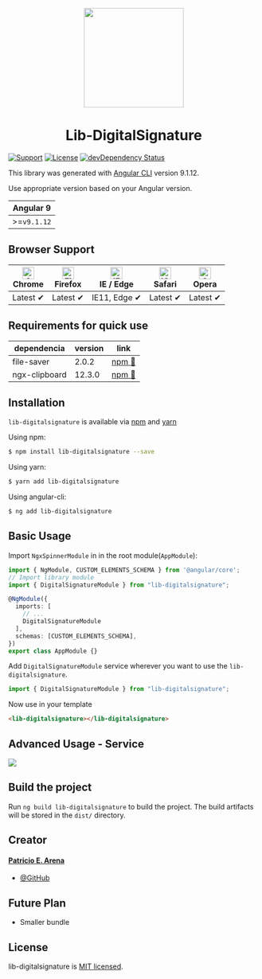 <p align="center">
  <img height="200px" width="200px" style="text-align: center;" src="https://angular.io/assets/images/logos/angular/angular.svg">
  <h1 align="center">Lib-DigitalSignature</h1>
</p>




[![Support](https://img.shields.io/badge/Support-Angular%209%2B-blue.svg?style=flat-square)]()
[![License](https://img.shields.io/badge/license-MIT-blue.svg?style=flat-square)]()
[![devDependency Status](https://img.shields.io/david/expressjs/express.svg?style=flat-square)]()

This library was generated with [Angular CLI](https://github.com/angular/angular-cli) version 9.1.12.

Use appropriate version based on your Angular version.

|  Angular 9  |
| ----------- |
| >=`v9.1.12` |


## Browser Support

| [<img src="https://raw.githubusercontent.com/alrra/browser-logos/master/src/chrome/chrome_48x48.png" alt="Chrome" width="24px" height="24px" />](http://godban.github.io/browsers-support-badges/)</br>Chrome | [<img src="https://raw.githubusercontent.com/alrra/browser-logos/master/src/firefox/firefox_48x48.png" alt="Firefox" width="24px" height="24px" />](http://godban.github.io/browsers-support-badges/)</br>Firefox | [<img src="https://raw.githubusercontent.com/alrra/browser-logos/master/src/edge/edge_48x48.png" alt="IE / Edge" width="24px" height="24px" />](http://godban.github.io/browsers-support-badges/)</br>IE / Edge | [<img src="https://raw.githubusercontent.com/alrra/browser-logos/master/src/safari-ios/safari-ios_48x48.png" alt="iOS Safari" width="24px" height="24px" />](http://godban.github.io/browsers-support-badges/)</br>Safari | [<img src="https://raw.githubusercontent.com/alrra/browser-logos/master/src/opera/opera_48x48.png" alt="Opera" width="24px" height="24px" />](http://godban.github.io/browsers-support-badges/)</br>Opera |
| ------------------------------------------------------------------------------------------------------------------------------------------------------------------------------------------------------------- | ----------------------------------------------------------------------------------------------------------------------------------------------------------------------------------------------------------------- | --------------------------------------------------------------------------------------------------------------------------------------------------------------------------------------------------------------- | ------------------------------------------------------------------------------------------------------------------------------------------------------------------------------------------------------------------------- | --------------------------------------------------------------------------------------------------------------------------------------------------------------------------------------------------------- |
| Latest ✔                                                                                                                                                                                                      | Latest ✔                                                                                                                                                                                                          | IE11, Edge ✔                                                                                                                                                                                                    | Latest ✔                                                                                                                                                                                                                  | Latest ✔                                                                                                                                                                                                  |
## Requirements for quick use

| dependencia | version | link |
|----------|-------|--------|
| file-saver | 2.0.2 | [npm :link:](https://www.npmjs.com/package/file-saver/) |
| ngx-clipboard | 12.3.0| [npm :link:](https://www.npmjs.com/package/ngx-clipboard/) |

## Installation

`lib-digitalsignature` is available via [npm](https://www.npmjs.com/package/lib-digitalsignature) and [yarn](https://yarnpkg.com/package/lib-digitalsignature)

Using npm:

```bash
$ npm install lib-digitalsignature --save
```

Using yarn:

```bash
$ yarn add lib-digitalsignature
```

Using angular-cli:

```bash
$ ng add lib-digitalsignature
```

## Basic Usage

Import `NgxSpinnerModule` in in the root module(`AppModule`):

```typescript
import { NgModule, CUSTOM_ELEMENTS_SCHEMA } from '@angular/core';
// Import library module
import { DigitalSignatureModule } from "lib-digitalsignature";

@NgModule({
  imports: [
    // ...
    DigitalSignatureModule
  ],
  schemas: [CUSTOM_ELEMENTS_SCHEMA],
})
export class AppModule {}
```

Add `DigitalSignatureModule` service wherever you want to use the `lib-digitalsignature`.

```typescript
import { DigitalSignatureModule } from "lib-digitalsignature";
```

Now use in your template

```html
<lib-digitalsignature></lib-digitalsignature>
```

## Advanced Usage - Service

<img src="https://img.icons8.com/officel/80/000000/road-worker.png"/>



## Build the project

Run `ng build lib-digitalsignature` to build the project. The build artifacts will be stored in the `dist/` directory.


## Creator

#### [Patricio E. Arena](mailto:patricio.e.arena@gmail.com)

- [@GitHub](https://github.com/patricioarena)

## Future Plan

- Smaller bundle

## License

lib-digitalsignature is [MIT licensed](./LICENSE).
